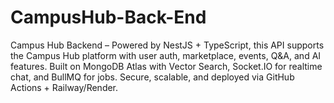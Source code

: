 # CampusHub-Back-End
Campus Hub Backend – Powered by NestJS + TypeScript, this API supports the Campus Hub platform with user auth, marketplace, events, Q&amp;A, and AI features. Built on MongoDB Atlas with Vector Search, Socket.IO for realtime chat, and BullMQ for jobs. Secure, scalable, and deployed via GitHub Actions + Railway/Render.
